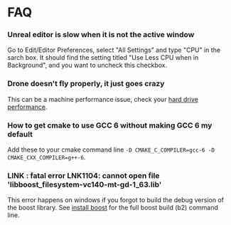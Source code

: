 
# FAQ

### Unreal editor is slow when it is not the active window

Go to Edit/Editor Preferences, select "All Settings" and type "CPU" in the sarch box. 
It should find the setting titled "Use Less CPU when in Background", and you want to uncheck this checkbox.

### Drone doesn't fly properly, it just goes crazy

This can be a machine performance issue, check your [hard drive performance](hard_drive.md).

### How to get cmake to use GCC 6 without making GCC 6 my default

Add these to your cmake command line `-D CMAKE_C_COMPILER=gcc-6 -D CMAKE_CXX_COMPILER=g++-6`.

### LINK : fatal error LNK1104: cannot open file 'libboost_filesystem-vc140-mt-gd-1_63.lib'

This error happens on windows if you forgot to build the debug version of the boost library.
See [install boost](install_boost.md) for the full boost build (b2) command line.

